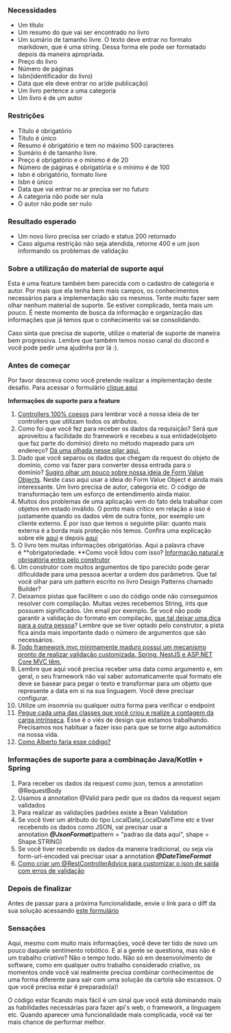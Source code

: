 ### **Necessidades**

*   Um título
*   Um resumo do que vai ser encontrado no livro
*   Um sumário de tamanho livre. O texto deve entrar no formato markdown, que é uma string. Dessa forma ele pode ser formatado depois da maneira apropriada.
*   Preço do livro
*   Número de páginas
*   Isbn(identificador do livro)
*   Data que ele deve entrar no ar(de publicação)
*   Um livro pertence a uma categoria
*   Um livro é de um autor

### **Restrições**

*   Título é obrigatório
*   Título é único
*   Resumo é obrigatório e tem no máximo 500 caracteres
*   Sumário é de tamanho livre.
*   Preço é obrigatório e o mínimo é de 20
*   Número de páginas é obrigatória e o mínimo é de 100
*   Isbn é obrigatório, formato livre
*   Isbn é único
*   Data que vai entrar no ar precisa ser no futuro
*   A categoria não pode ser nula
*   O autor não pode ser nulo

### **Resultado esperado**

*   Um novo livro precisa ser criado e status 200 retornado
*   Caso alguma restrição não seja atendida, retorne 400 e um json informando os problemas de validação

### **Sobre a utilização do material de suporte aqui**

Esta é uma feature também bem parecida com o cadastro de categoria e autor. Por mais que ela tenha bem mais campos, os conhecimentos necessários para a implementação são os mesmos. Tente muito fazer sem olhar nenhum material de suporte. Se estiver complicado, tenta mais um pouco. É neste momento de busca da informação e organização das informações que já temos que o conhecimento vai se consolidando. 

Caso sinta que precisa de suporte, utilize o material de suporte de maneira bem progressiva. Lembre que também temos nosso canal do discord e você pode pedir uma ajudinha por lá :). 

### Antes de começar

Por favor descreva como você pretende realizar a implementação deste desafio. Para acessar o formulário [clique aqui](https://forms.gle/J3ZpzrZ3NppXUZ3t7)

**Informações de suporte para a feature**

1.  [Controllers 100% coesos](https://youtu.be/NNKG2TFctfo) para lembrar você a nossa ideia de ter controllers que utilizam todos os atributos.
2.  Como foi que você fez para receber os dados da requisição? Será que aproveitou a facilidade do framework e recebeu a sua entidade(objeto que faz parte do domínio) direto no método mapeado para um endereço? [Dá uma olhada nesse pilar aqui.](https://youtu.be/AzyHKZwNg1A)
3.  Dado que você separou os dados que chegam da request do objeto de domínio, como vai fazer para converter dessa entrada para o domínio? [Sugiro olhar um pouco sobre nossa ideia de Form Value Objects](https://youtu.be/kzjSxBDQXp8). Neste caso aqui usar a ideia do Form Value Object é ainda mais interessante. Um livro precisa de autor, categoria etc. O código de transformação tem um esforço de entendimento ainda maior.
4.  Muitos dos problemas de uma aplicação vem do fato dela trabalhar com objetos em estado inválido. O ponto mais crítico em relação a isso é justamente quando os dados vêm de outra fonte, por exemplo um cliente externo. É por isso que temos o seguinte pilar: quanto mais externa é a borda mais proteção nós temos. Confira uma explicação sobre ele [aqui](https://youtu.be/XPXOhvrJT1w) e depois [aqui](https://youtu.be/kkKqo80whqo)
5.  O livro tem muitas informações obrigatórias. Aqui a palavra chave é **obrigatoriedade. **Como você lidou com isso? [Informação natural e obrigatória entra pelo construtor](https://youtu.be/NoKjl0xMt6w)
6.  Um construtor com muitos argumentos de tipo parecido pode gerar dificuldade para uma pessoa acertar a ordem dos parâmetros. Que tal você olhar para um pattern escrito no livro Design Patterns chamado Builder?
7.  Deixamos pistas que facilitem o uso do código onde não conseguimos resolver com compilação. Muitas vezes recebemos String, ints que possuem significados. Um email por exemplo. Se você não pode garantir a validação do formato em compilação, [que tal deixar uma dica para a outra pessoa](https://youtu.be/iU19qJeXnVo)? Lembre que se tiver optado pelo construtor, a pista fica ainda mais importante dado o número de argumentos que são necessários.
8.  [Todo framework mvc minimamente maduro possui um mecanismo pronto de realizar validação customizada. Spring, NestJS e ASP.NET Core MVC têm.](https://youtu.be/SygOC4d_N5w)
9.  Lembre que aqui você precisa receber uma data como argumento e, em geral, o seu framework não vai saber automaticamente qual formato ele deve se basear para pegar o texto e transformar para um objeto que represente a data em si na sua linguagem. Você deve precisar configurar.
10.  Utilize um insomnia ou qualquer outra forma para verificar o endpoint
11.  [Pegue cada uma das classes que você criou e realize a contagem da carga intrínseca](https://youtu.be/MOhzdKnX8oU). Esse é o viés de design que estamos trabalhando. Precisamos nos habituar a fazer isso para que se torne algo automático na nossa vida.
12.  [Como Alberto faria esse código?](https://youtu.be/JEGxxIhjXyo)

### Informações de suporte para a combinação Java/Kotlin + Spring

1.  Para receber os dados da request como json, temos a annotation @RequestBody
2.  Usamos a annotation @Valid para pedir que os dados da request sejam validados
3.  Para realizar as validações padrões existe a Bean Validation
4.  Se você tiver um atributo do tipo LocalDate,LocalDateTime etc e tiver recebendo os dados como JSON, vai precisar usar a annotation **_@JsonFormat_**(pattern = "padrao da data aqui", shape = Shape.STRING)​
5.  Se você tiver recebendo os dados da maneira tradicional, ou seja via form-url-encoded vai precisar usar a annotation **_@DateTimeFormat_**
6.  [Como criar um @RestControllerAdvice para customizar o json de saída com erros de validação](https://youtu.be/H6aM-4RaRrE)

### Depois de finalizar

Antes de passar para a próxima funcionalidade, envie o link para o diff da sua solução acessando [este formulário](https://forms.gle/beXvFuHAwU3GnuMT6)

### Sensações

Aqui, mesmo com muito mais informações, você deve ter tido de novo um pouco daquele sentimento robótico. E aí a gente se questiona, mas não é um trabalho criativo? Não o tempo todo. Não só em desenvolvimento de software, como em qualquer outro trabalho considerado criativo, os momentos onde você vai realmente precisa combinar conhecimentos de uma forma diferente para sair com uma solução da cartola são escassos. O que você precisa estar é preparado(a)! 

O código estar ficando mais fácil é um sinal que você está dominando mais as habilidades necessárias para fazer api's web, o framework, a linguagem etc. Quando aparecer uma funcionalidade mais complicada, você vai ter mais chance de performar melhor.

